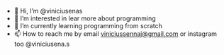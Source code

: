 - 👋 Hi, I’m @viniciusenas
- 👀 I’m interested in lear more about programming
- 🌱 I’m currently learning programming from scratch
- 📫 How to reach me by email viniciussennaj@gmail.com or instagram too @viniciusena.s

<!---
viniciusenas/viniciusenas is a ✨ special ✨ repository because its `README.md` (this file) appears on your GitHub profile.
You can click the Preview link to take a look at your changes.
--->
